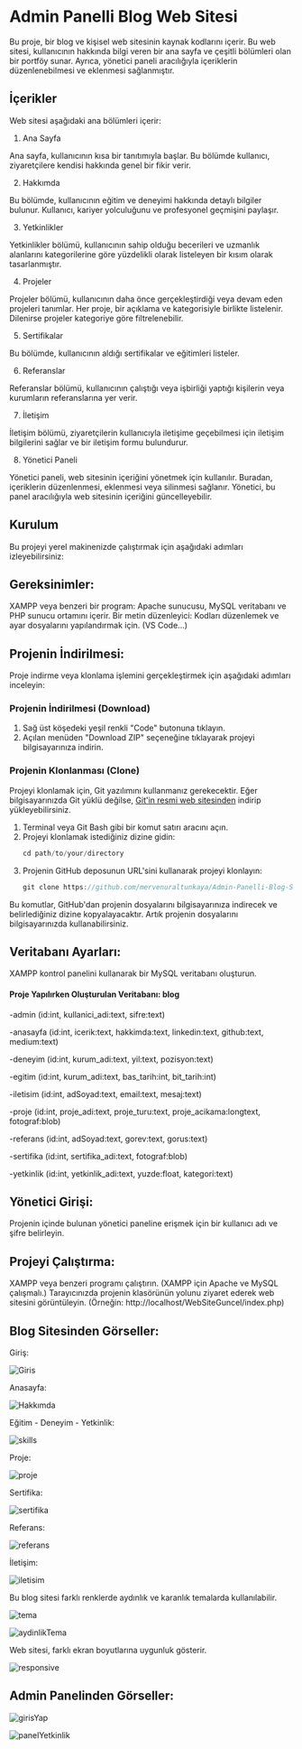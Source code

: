<h1>Admin Panelli Blog Web Sitesi</h1>

Bu proje, bir blog ve kişisel web sitesinin kaynak kodlarını içerir. Bu web sitesi, kullanıcının hakkında bilgi veren bir ana sayfa ve çeşitli bölümleri olan bir portföy sunar. Ayrıca, yönetici paneli aracılığıyla içeriklerin düzenlenebilmesi ve eklenmesi sağlanmıştır.

<h2>İçerikler</h2>

Web sitesi aşağıdaki ana bölümleri içerir:

1. Ana Sayfa

Ana sayfa, kullanıcının kısa bir tanıtımıyla başlar. Bu bölümde kullanıcı, ziyaretçilere kendisi hakkında genel bir fikir verir.

2. Hakkımda

Bu bölümde, kullanıcının eğitim ve deneyimi hakkında detaylı bilgiler bulunur. Kullanıcı, kariyer yolculuğunu ve profesyonel geçmişini paylaşır.

3. Yetkinlikler

Yetkinlikler bölümü, kullanıcının sahip olduğu becerileri ve uzmanlık alanlarını kategorilerine göre yüzdelikli olarak listeleyen bir kısım olarak tasarlanmıştır.

4. Projeler

Projeler bölümü, kullanıcının daha önce gerçekleştirdiği veya devam eden projeleri tanımlar. Her proje, bir açıklama ve kategorisiyle birlikte listelenir. Dilenirse projeler kategoriye göre filtrelenebilir.

5. Sertifikalar

Bu bölümde, kullanıcının aldığı sertifikalar ve eğitimleri listeler.

6. Referanslar

Referanslar bölümü, kullanıcının çalıştığı veya işbirliği yaptığı kişilerin veya kurumların referanslarına yer verir.

7. İletişim

İletişim bölümü, ziyaretçilerin kullanıcıyla iletişime geçebilmesi için iletişim bilgilerini sağlar ve bir iletişim formu bulundurur.

8. Yönetici Paneli

Yönetici paneli, web sitesinin içeriğini yönetmek için kullanılır. Buradan, içeriklerin düzenlenmesi, eklenmesi veya silinmesi sağlanır. Yönetici, bu panel aracılığıyla web sitesinin içeriğini güncelleyebilir.

<h2>Kurulum</h2>

Bu projeyi yerel makinenizde çalıştırmak için aşağıdaki adımları izleyebilirsiniz:

<h2>Gereksinimler:</h2>

XAMPP veya benzeri bir program: Apache sunucusu, MySQL veritabanı ve PHP sunucu ortamını içerir.
Bir metin düzenleyici: Kodları düzenlemek ve ayar dosyalarını yapılandırmak için. (VS Code...)

<h2>Projenin İndirilmesi: </h2>

Proje indirme veya klonlama işlemini gerçekleştirmek için aşağıdaki adımları inceleyin:

<h3>Projenin İndirilmesi (Download)</h3>

1. Sağ üst köşedeki yeşil renkli "Code" butonuna tıklayın.
2. Açılan menüden "Download ZIP" seçeneğine tıklayarak projeyi bilgisayarınıza indirin.

<h3>Projenin Klonlanması (Clone)</h3>

Projeyi klonlamak için, Git yazılımını kullanmanız gerekecektir. Eğer bilgisayarınızda Git yüklü değilse, [Git'in resmi web sitesinden](https://git-scm.com/) indirip yükleyebilirsiniz.

1. Terminal veya Git Bash gibi bir komut satırı aracını açın.
2. Projeyi klonlamak istediğiniz dizine gidin:
   ```javascript
   cd path/to/your/directory
   ```
3. Projenin GitHub deposunun URL'sini kullanarak projeyi klonlayın:
   ```javascript
   git clone https://github.com/mervenuraltunkaya/Admin-Panelli-Blog-Sitesi
   ```

Bu komutlar, GitHub'dan projenin dosyalarını bilgisayarınıza indirecek ve belirlediğiniz dizine kopyalayacaktır. Artık projenin dosyalarını bilgisayarınızda kullanabilirsiniz.

<h2>Veritabanı Ayarları: </h2>

XAMPP kontrol panelini kullanarak bir MySQL veritabanı oluşturun.

<h4>Proje Yapılırken Oluşturulan Veritabanı: blog </h4>

-admin (id:int, kullanici_adi:text, sifre:text)

-anasayfa (id:int, icerik:text, hakkimda:text, linkedin:text, github:text, medium:text)

-deneyim (id:int, kurum_adi:text, yil:text, pozisyon:text)

-egitim (id:int, kurum_adi:text, bas_tarih:int, bit_tarih:int)

-iletisim (id:int, adSoyad:text, email:text, mesaj:text)

-proje (id:int, proje_adi:text, proje_turu:text, proje_acikama:longtext, fotograf:blob)

-referans (id:int, adSoyad:text, gorev:text, gorus:text)

-sertifika (id:int, sertifika_adi:text, fotograf:blob)

-yetkinlik (id:int, yetkinlik_adi:text, yuzde:float, kategori:text)

<h2>Yönetici Girişi: </h2>

Projenin içinde bulunan yönetici paneline erişmek için bir kullanıcı adı ve şifre belirleyin.

<h2>Projeyi Çalıştırma: </h2>

XAMPP veya benzeri programı çalıştırın. (XAMPP için Apache ve MySQL çalışmalı.)
Tarayıcınızda projenin klasörünün yolunu ziyaret ederek web sitesini görüntüleyin. (Örneğin: http://localhost/WebSiteGuncel/index.php)

<h2>Blog Sitesinden Görseller: </h2>

Giriş:

![Giris](projeTanitim/giris.png)

Anasayfa:

![Hakkımda](projeTanitim/hakkimda.png)

Eğitim - Deneyim - Yetkinlik:

![skills](projeTanitim/skills.png)

Proje:

![proje](projeTanitim/proje.png)

Sertifika:

![sertifika](projeTanitim/sertifika.png)

Referans:

![referans](projeTanitim/referans.png)

İletişim:

![iletisim](projeTanitim/iletisim.png)

Bu blog sitesi farklı renklerde aydınlık ve karanlık temalarda kullanılabilir.

![tema](projeTanitim/tema.png)

![aydinlikTema](projeTanitim/aydinlikTema.png)

Web sitesi, farklı ekran boyutlarına uygunluk gösterir.

![responsive](projeTanitim/responsive.png)

<h2>Admin Panelinden Görseller: </h2>

![girisYap](projeTanitim/girisYap.png)

![panelYetkinlik](projeTanitim/panelYetkinlik.png)
